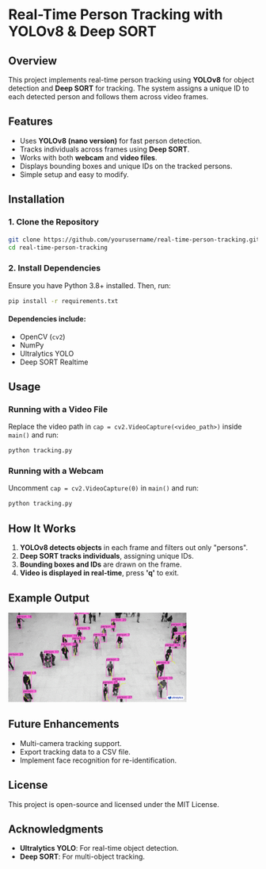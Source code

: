 # Real-Time Person Tracking with YOLOv8 & Deep SORT

## Overview
This project implements real-time person tracking using **YOLOv8** for object detection and **Deep SORT** for tracking. The system assigns a unique ID to each detected person and follows them across video frames.

## Features
- Uses **YOLOv8 (nano version)** for fast person detection.
- Tracks individuals across frames using **Deep SORT**.
- Works with both **webcam** and **video files**.
- Displays bounding boxes and unique IDs on the tracked persons.
- Simple setup and easy to modify.

## Installation
### 1. Clone the Repository
```bash
git clone https://github.com/yourusername/real-time-person-tracking.git
cd real-time-person-tracking
```

### 2. Install Dependencies
Ensure you have Python 3.8+ installed. Then, run:
```bash
pip install -r requirements.txt
```

#### Dependencies include:
- OpenCV (`cv2`)
- NumPy
- Ultralytics YOLO
- Deep SORT Realtime

## Usage
### Running with a Video File
Replace the video path in `cap = cv2.VideoCapture(<video_path>)` inside `main()` and run:
```bash
python tracking.py
```

### Running with a Webcam
Uncomment `cap = cv2.VideoCapture(0)` in `main()` and run:
```bash
python tracking.py
```

## How It Works
1. **YOLOv8 detects objects** in each frame and filters out only "persons".
2. **Deep SORT tracks individuals**, assigning unique IDs.
3. **Bounding boxes and IDs** are drawn on the frame.
4. **Video is displayed in real-time**, press **'q'** to exit.

## Example Output
![](https://github.com/Mann10/Real-Time-Person-Tracking-with-YOLOv8-Deep-SORT/blob/main/pt.gif)

## Future Enhancements
- Multi-camera tracking support.
- Export tracking data to a CSV file.
- Implement face recognition for re-identification.

## License
This project is open-source and licensed under the MIT License.

## Acknowledgments
- **Ultralytics YOLO**: For real-time object detection.
- **Deep SORT**: For multi-object tracking.
